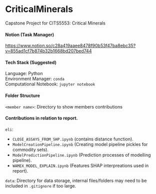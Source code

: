 # CriticalMinerals
Capstone Project for CITS5553: Critical Minerals

#### Notion (Task Manager)
https://www.notion.so/c28a419aaee8478f90b53f47ba8ebc35?v=855ad1cf7b874b32b1668bd207bed744

#### Tech Stack (Suggested)
Language: Python <br>
Environment Manager:  ```conda``` <br>
Computational Notebook: ```jupyter notebook``` <br>


#### Folder Structure 
```<member name>```: Directory to show members contributions

#### Contributions in relation to report.
```eli```: 
* ```CLOSE_ASSAYS_FROM_SHP.ipynb``` (contains distance function).
* ```ModelCreationPipeline.ipynb``` (Creating model pipeline pickles for commodity sets).
* ```ModelPredictionPipeline.ipynb``` (Prediction processes of modelling pipeline).
* ```WAMEX_MODEL_EXPLAIN.ipynb``` (Features SHAP interpreations used in report).

```data```: Directory for data storage, internal files/folders may need to be included in ```.gitignore``` if too large.
